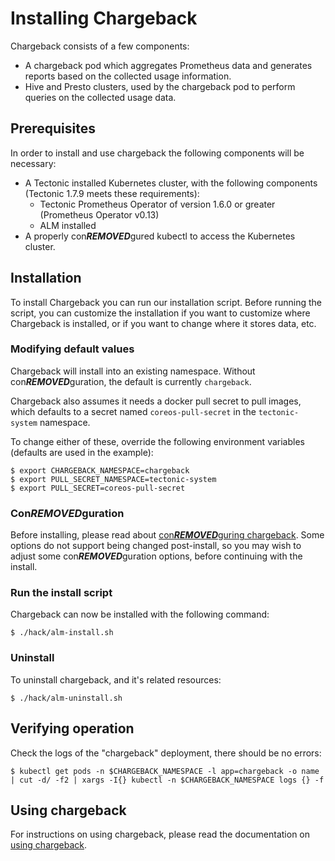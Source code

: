 # Installing Chargeback

Chargeback consists of a few components:

- A chargeback pod which aggregates Prometheus data and generates reports based
  on the collected usage information.
- Hive and Presto clusters, used by the chargeback pod to perform queries on the
  collected usage data.

## Prerequisites

In order to install and use chargeback the following components will be
necessary:

- A Tectonic installed Kubernetes cluster, with the following components
  (Tectonic 1.7.9 meets these requirements):
  - Tectonic Prometheus Operator of version 1.6.0 or greater (Prometheus
    Operator v0.13)
  - ALM installed
- A properly con***REMOVED***gured kubectl to access the Kubernetes cluster.

## Installation

To install Chargeback you can run our installation script.
Before running the script, you can customize the installation if you want to
customize where Chargeback is installed, or if you want to change where it
stores data, etc.

### Modifying default values

Chargeback will install into an existing namespace. Without con***REMOVED***guration, the
default is currently `chargeback`.

Chargeback also assumes it needs a docker pull secret to pull images, which
defaults to a secret named `coreos-pull-secret` in the `tectonic-system`
namespace.

To change either of these, override the following environment variables
(defaults are used in the example):

```
$ export CHARGEBACK_NAMESPACE=chargeback
$ export PULL_SECRET_NAMESPACE=tectonic-system
$ export PULL_SECRET=coreos-pull-secret
```

### Con***REMOVED***guration

Before installing, please read about [con***REMOVED***guring chargeback](con***REMOVED***guration.md).
Some options do not support being changed post-install, so you may wish to
adjust some con***REMOVED***guration options, before continuing with the install.

### Run the install script

Chargeback can now be installed with the following command:

```
$ ./hack/alm-install.sh
```

### Uninstall

To uninstall chargeback, and it's related resources:

```
$ ./hack/alm-uninstall.sh
```

## Verifying operation

Check the logs of the "chargeback" deployment, there should be no errors:

```
$ kubectl get pods -n $CHARGEBACK_NAMESPACE -l app=chargeback -o name | cut -d/ -f2 | xargs -I{} kubectl -n $CHARGEBACK_NAMESPACE logs {} -f
```

## Using chargeback

For instructions on using chargeback, please read the documentation on [using chargeback](Using-chargeback.md).
